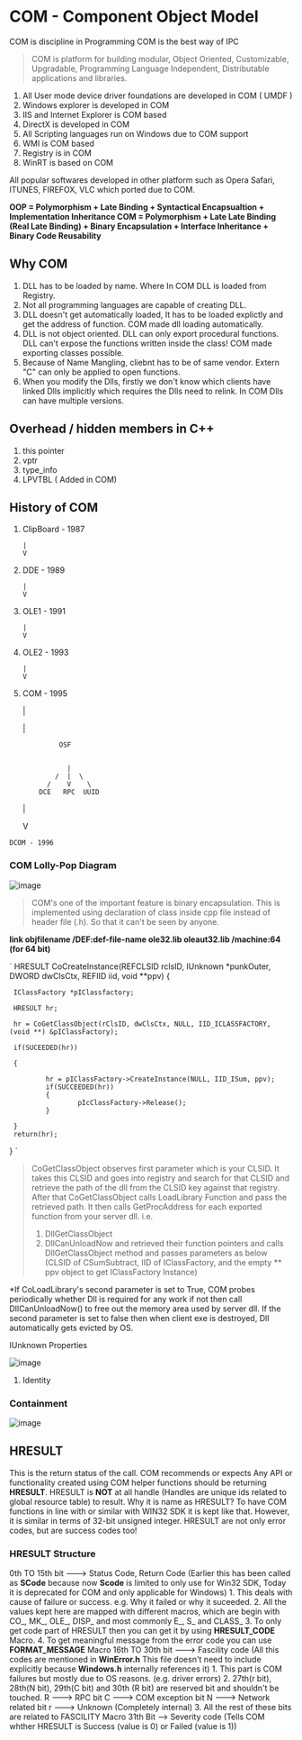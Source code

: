 # COM - Component Object Model
COM is discipline in Programming
COM is the best way of IPC

> COM is platform for building modular, Object Oriented, Customizable, Upgradable, Programming Language Independent, Distributable applications and libraries.

1. All User mode device driver foundations are developed in COM ( UMDF )
2. Windows explorer is developed in COM
3. IIS and Internet Explorer is COM based
4. DirectX is developed in COM
5. All Scripting languages run on Windows due to COM support
6. WMI is COM based
7. Registry is in COM
8. WinRT is based on COM

All popular softwares developed in other platform such as Opera Safari, ITUNES, FIREFOX, VLC which ported due to COM.

**OOP = Polymorphism + Late Binding + Syntactical Encapsualtion + Implementation Inheritance
COM = Polymorphism + Late Late Binding (Real Late Binding) + Binary Encapsulation + Interface Inheritance + Binary Code Reusability**

## Why COM

1. DLL has to be loaded by name. Where In COM DLL is loaded from Registry.
2. Not all programming languages are capable of creating DLL.
3. DLL doesn't get automatically loaded, It has to be loaded explictly and get the address of function. COM made dll loading automatically.
4. DLL is not object oriented. DLL can only export procedural functions. DLL can't expose the functions written inside the class! COM made exporting classes possible.
5. Because of Name Mangling, cliebnt has to be of same vendor. Extern "C" can only be applied to open functions.
6. When you modify the Dlls, firstly we don't know which clients have linked Dlls implicitly which requires the Dlls need to relink. In COM Dlls can have multiple versions. 

## Overhead / hidden members in C++
1. this pointer
2. vptr
3. type_info
4. LPVTBL ( Added in COM)

## History of COM

1. ClipBoard - 1987
       
       
       |       
       V
2. DDE - 1989
       
       
       |       
       V
3. OLE1 - 1991
       
       
       |       
       V
4. OLE2 - 1993
       
       
       |       
       V
5.    COM - 1995


       |
       
       |   
       
                   OSF
       
    
                     |
                  /  |  \
                /    V    \
              DCE   RPC  UUID
       
       
       
       
       |
       
       
       V
       
    DCOM - 1996

### COM Lolly-Pop Diagram
![image](https://user-images.githubusercontent.com/19527422/130830926-a0b4a113-5637-495f-bc38-6d446e7c0963.png)

> COM's one of the important feature is binary encapsulation. This is implemented using declaration of class inside cpp file instead of header file (.h). So that it can't be seen by anyone.

**link objfilename /DEF:def-file-name ole32.lib oleaut32.lib /machine:64 (for 64 bit)**


`   HRESULT CoCreateInstance(REFCLSID rclsID, IUnknown *punkOuter, DWORD dwClsCtx, REFIID iid, void **ppv)
    {
     
     IClassFactory *pIClassfactory;
     
     HRESULT hr;
     
     hr = CoGetClassObject(rClsID, dwClsCtx, NULL, IID_ICLASSFACTORY, (void **) &pIClassFactory);
     
     if(SUCEEDED(hr))
     
     {
     
             hr = pIClassFactory->CreateInstance(NULL, IID_ISum, ppv);
             if(SUCCEEDED(hr))
             {
                     pIcClassFactory->Release();
             }
     
     }
     return(hr);
  }
     `
>CoGetClassObject observes first parameter which is your CLSID. It takes this CLSID and goes into registry and search for that CLSID and retrieve the path of the dll from the CLSID key against that registry. After that CoGetClassObject calls LoadLibrary Function and pass the retrieved path. It then calls GetProcAddress for each exported function from your server dll. i.e.
> 1. DllGetClassObject
> 2. DllCanUnloadNow 
> and retrieved their function pointers and calls DllGetClassObject method and passes parameters as below
> (CLSID of CSumSubtract, IID of IClassFactory, and the empty \*\* ppv object to get IClassFactory Instance)

*If CoLoadLibrary's second parameter is set to True, COM probes periodically whether Dll is required for any work if not then call DllCanUnloadNow() to free out the memory area used by server dll. If the second parameter is set to false then when client exe is destroyed, Dll automatically gets evicted by OS.

IUnknown Properties

![image](https://user-images.githubusercontent.com/19527422/132557930-487d5599-7ccc-4f37-8635-845671706c00.png)


1. Identity

### Containment

![image](https://user-images.githubusercontent.com/19527422/133134849-32562788-aef8-4afa-9fed-6f2bd89d6b4b.png)

## HRESULT
This is the return status of the call. COM recommends or expects Any API or functionality created using COM helper functions should be returning **HRESULT**.
HRESULT is **NOT** at all handle (Handles are unique ids related to global resource table) to result.
Why it is name as HRESULT?
To have COM functions in line with or similar with WIN32 SDK it is kept like that. However, it is similar in terms of 32-bit unsigned integer.
HRESULT are not only error codes, but are success codes too! 

### HRESULT Structure
0th TO 15th bit ---> Status Code, Return Code (Earlier this has been called as **SCode** because now **Scode** is limited to only use for Win32 SDK, Today it is deprecated for COM and only applicable for Windows)
       1. This deals with cause of failure or success. e.g. Why it failed or why it suceeded.
       2. All the values kept here are mapped with different macros, which are begin with CO_, MK_, OLE_, DISP_ and most commonly E_, S_ and CLASS_
       3. To only get code part of HRESULT then you can get it by using **HRESULT_CODE** Macro.
       4. To get meaningful message from the error code you can use **FORMAT_MESSAGE** Macro
16th TO 30th bit ---> Fascility code (All this codes are mentioned in **WinError.h** This file doesn't need to include explicitly because **Windows.h** internally references it)
       1. This part is COM failures but mostly due to OS reasons. (e.g. driver errors)
       2. 27th(r bit), 28th(N bit), 29th(C bit) and 30th (R bit) are reserved bit and shouldn't be touched.
       R ---> RPC bit
       C ---> COM exception bit
       N ---> Network related bit
       r ---> Unknown (Completely internal)
       3. All the rest of these bits are related to FASCILITY Macro
31th Bit --> Severity code (Tells COM whther HRESULT is Success (value is 0) or Failed (value is 1))
